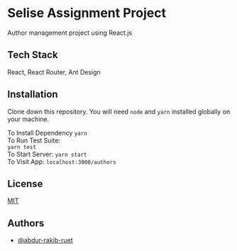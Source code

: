 # Selise Assignment Project

Author management project using React.js

## Tech Stack

React, React Router, Ant Design

## Installation

Clone down this repository. You will need `node` and `yarn` installed globally on your machine.

To Install Dependency
`yarn`  
To Run Test Suite:  
`yarn test`  
To Start Server:
`yarn start`  
To Visit App:
`localhost:3000/authors`

## License

[MIT](https://github.com/abdur-rakib-ruet/selise-assignment-project/blob/main/LICENSE)

## Authors

- [@abdur-rakib-ruet](https://github.com/abdur-rakib-ruet)
